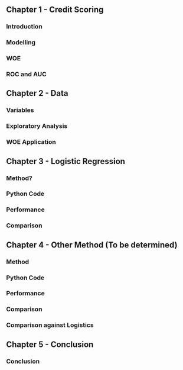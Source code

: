 ## Chapter 1 - Credit Scoring
### Introduction
### Modelling
### WOE
### ROC and AUC

## Chapter 2 - Data
### Variables
### Exploratory Analysis
### WOE Application

## Chapter 3 - Logistic Regression
### Method?
### Python Code
### Performance
### Comparison

## Chapter 4 - Other Method (To be determined)
### Method
### Python Code
### Performance
### Comparison
### Comparison against Logistics

## Chapter 5 - Conclusion
### Conclusion